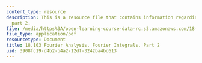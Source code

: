 ```yaml
---
content_type: resource
description: This is a resource file that contains information regarding fourier integrals
  part 2.
file: /media/https%3A/open-learning-course-data-rc.s3.amazonaws.com/18-103-fourier-analysis-fall-2013/3908fc19d4b2b4a212df3242ba4bd613_MIT18_103F13_fourierint2.pdf
file_type: application/pdf
resourcetype: Document
title: 18.103 Fourier Analysis, Fourier Integrals, Part 2
uid: 3908fc19-d4b2-b4a2-12df-3242ba4bd613
---
```

